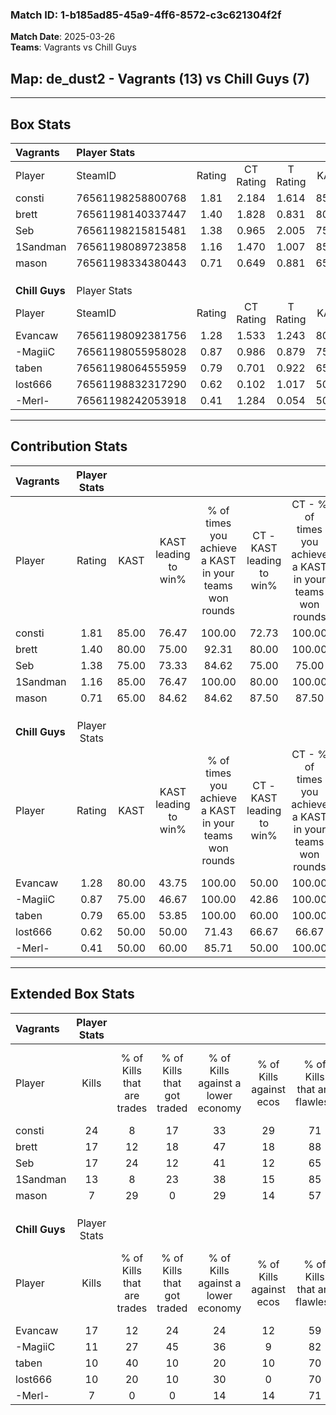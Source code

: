 ### Match ID: 1-b185ad85-45a9-4ff6-8572-c3c621304f2f  
**Match Date**: 2025-03-26  
**Teams**: Vagrants vs Chill Guys  

## **Map**: de_dust2 - Vagrants (13) vs Chill Guys (7)  
---  

## Box Stats  

| **Vagrants**   | Player Stats      |        |           |          |       |       |       |         |        |      |     |
| :- | :- | :-: | :-: | :-: | :-: | :-: | :-: | :-: | :-: | :-: | :-: |
| Player         | SteamID           | Rating | CT Rating | T Rating | KAST  |  ADR  | Kills | Assists | Deaths | K/D  | HS% |
| consti         | 76561198258800768 |  1.81  |   2.184   |  1.614   | 85.00 | 112.8 |  24   |    5    |   11   | 2.18 | 33  |
| brett          | 76561198140337447 |  1.40  |   1.828   |  0.831   | 80.00 | 93.0  |  17   |    9    |   12   | 1.42 | 64  |
| Seb            | 76561198215815481 |  1.38  |   0.965   |  2.005   | 75.00 | 95.9  |  17   |    4    |   11   | 1.55 | 41  |
| 1Sandman       | 76561198089723858 |  1.16  |   1.470   |  1.007   | 85.00 | 56.4  |  13   |    1    |   10   | 1.30 | 61  |
| mason          | 76561198334380443 |  0.71  |   0.649   |  0.881   | 65.00 | 47.9  |   7   |    3    |   11   | 0.64 | 57  |
|                |                   |        |           |          |       |       |       |         |        |      |     |
|                |                   |        |           |          |       |       |       |         |        |      |     |
|                |                   |        |           |          |       |       |       |         |        |      |     |
| **Chill Guys** | Player Stats      |        |           |          |       |       |       |         |        |      |     |
| Player         | SteamID           | Rating | CT Rating | T Rating | KAST  |  ADR  | Kills | Assists | Deaths | K/D  | HS% |
| Evancaw        | 76561198092381756 |  1.28  |   1.533   |  1.243   | 80.00 | 102.2 |  17   |    5    |   17   | 1.00 | 58  |
| -MagiiC        | 76561198055958028 |  0.87  |   0.986   |  0.879   | 75.00 | 62.6  |  11   |    2    |   16   | 0.69 | 54  |
| taben          | 76561198064555959 |  0.79  |   0.701   |  0.922   | 65.00 | 48.6  |  10   |    2    |   13   | 0.77 | 50  |
| lost666        | 76561198832317290 |  0.62  |   0.102   |  1.017   | 50.00 | 51.7  |  10   |    0    |   15   | 0.67 | 100 |
| -Merl-         | 76561198242053918 |  0.41  |   1.284   |  0.054   | 50.00 | 40.7  |   7   |    1    |   17   | 0.41 | 85  |
---  

## Contribution Stats  

| **Vagrants**   | Player Stats |       |                      |                                                        |                           |                                                             |                          |                                                            |
| :- | :-: | :-: | :-: | :-: | :-: | :-: | :-: | :-: |
| Player         |    Rating    | KAST  | KAST leading to win% | % of times you achieve a KAST in your teams won rounds | CT - KAST leading to win% | CT - % of times you achieve a KAST in your teams won rounds | T - KAST leading to win% | T - % of times you achieve a KAST in your teams won rounds |
| consti         |     1.81     | 85.00 |        76.47         |                         100.00                         |           72.73           |                           100.00                            |          83.33           |                           100.00                           |
| brett          |     1.40     | 80.00 |        75.00         |                         92.31                          |           80.00           |                           100.00                            |          66.67           |                           80.00                            |
| Seb            |     1.38     | 75.00 |        73.33         |                         84.62                          |           75.00           |                            75.00                            |          71.43           |                           100.00                           |
| 1Sandman       |     1.16     | 85.00 |        76.47         |                         100.00                         |           80.00           |                           100.00                            |          71.43           |                           100.00                           |
| mason          |     0.71     | 65.00 |        84.62         |                         84.62                          |           87.50           |                            87.50                            |          80.00           |                           80.00                            |
|                |              |       |                      |                                                        |                           |                                                             |                          |                                                            |
|                |              |       |                      |                                                        |                           |                                                             |                          |                                                            |
|                |              |       |                      |                                                        |                           |                                                             |                          |                                                            |
| **Chill Guys** | Player Stats |       |                      |                                                        |                           |                                                             |                          |                                                            |
| Player         |    Rating    | KAST  | KAST leading to win% | % of times you achieve a KAST in your teams won rounds | CT - KAST leading to win% | CT - % of times you achieve a KAST in your teams won rounds | T - KAST leading to win% | T - % of times you achieve a KAST in your teams won rounds |
| Evancaw        |     1.28     | 80.00 |        43.75         |                         100.00                         |           50.00           |                           100.00                            |          40.00           |                           100.00                           |
| -MagiiC        |     0.87     | 75.00 |        46.67         |                         100.00                         |           42.86           |                           100.00                            |          50.00           |                           100.00                           |
| taben          |     0.79     | 65.00 |        53.85         |                         100.00                         |           60.00           |                           100.00                            |          50.00           |                           100.00                           |
| lost666        |     0.62     | 50.00 |        50.00         |                         71.43                          |           66.67           |                            66.67                            |          42.86           |                           75.00                            |
| -Merl-         |     0.41     | 50.00 |        60.00         |                         85.71                          |           50.00           |                           100.00                            |          75.00           |                           75.00                            |
---  

## Extended Box Stats  

| **Vagrants**   | Player Stats |                            |                            |                                    |                         |                              |                                 |        |                             |                                     |                          |                               |                            |
| :- | :-: | :-: | :-: | :-: | :-: | :-: | :-: | :-: | :-: | :-: | :-: | :-: | :-: |
| Player         |    Kills     | % of Kills that are trades | % of Kills that got traded | % of Kills against a lower economy | % of Kills against ecos | % of Kills that are flawless | % of Kills that are close duels | Deaths | % of Deaths that get traded | % of Deaths against a lower economy | % of Deaths against ecos | % of Deaths that are flawless | % of Deaths that are close |
| consti         |      24      |             8              |             17             |                 33                 |           29            |              71              |                4                |   11   |             45              |                 18                  |            0             |              82               |             0              |
| brett          |      17      |             12             |             18             |                 47                 |           18            |              88              |                0                |   12   |              8              |                 17                  |            8             |              75               |             8              |
| Seb            |      17      |             24             |             12             |                 41                 |           12            |              65              |                0                |   11   |              0              |                 27                  |            9             |              45               |             18             |
| 1Sandman       |      13      |             8              |             23             |                 38                 |           15            |              85              |                0                |   10   |             40              |                 20                  |            10            |              80               |             0              |
| mason          |      7       |             29             |             0              |                 29                 |           14            |              57              |               14                |   11   |              9              |                  9                  |            9             |              64               |             9              |
|                |              |                            |                            |                                    |                         |                              |                                 |        |                             |                                     |                          |                               |                            |
|                |              |                            |                            |                                    |                         |                              |                                 |        |                             |                                     |                          |                               |                            |
|                |              |                            |                            |                                    |                         |                              |                                 |        |                             |                                     |                          |                               |                            |
| **Chill Guys** | Player Stats |                            |                            |                                    |                         |                              |                                 |        |                             |                                     |                          |                               |                            |
| Player         |    Kills     | % of Kills that are trades | % of Kills that got traded | % of Kills against a lower economy | % of Kills against ecos | % of Kills that are flawless | % of Kills that are close duels | Deaths | % of Deaths that get traded | % of Deaths against a lower economy | % of Deaths against ecos | % of Deaths that are flawless | % of Deaths that are close |
| Evancaw        |      17      |             12             |             24             |                 24                 |           12            |              59              |                6                |   17   |             18              |                 18                  |            0             |              65               |             6              |
| -MagiiC        |      11      |             27             |             45             |                 36                 |            9            |              82              |                9                |   16   |             13              |                 19                  |            0             |              69               |             6              |
| taben          |      10      |             40             |             10             |                 20                 |           10            |              70              |               20                |   13   |              8              |                 15                  |            0             |              85               |             0              |
| lost666        |      10      |             20             |             10             |                 30                 |            0            |              70              |                0                |   15   |              7              |                 13                  |            0             |              93               |             0              |
| -Merl-         |      7       |             0              |             0              |                 14                 |           14            |              71              |                0                |   17   |             29              |                 18                  |            0             |              65               |             0              |
